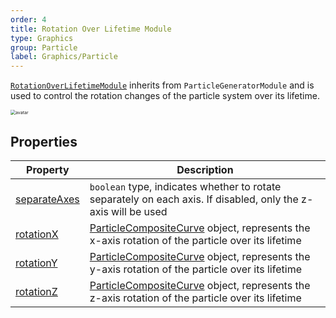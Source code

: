 ```yaml
---
order: 4
title: Rotation Over Lifetime Module
type: Graphics
group: Particle
label: Graphics/Particle
---
```


[`RotationOverLifetimeModule`](/apis/core/RotationOverLifetimeModule) inherits from `ParticleGeneratorModule` and is used to control the rotation changes of the particle system over its lifetime.

<img src="https://mdn.alipayobjects.com/huamei_qbugvr/afts/img/A*mEUfRa3o7V8AAAAAAAAAAAAADtKFAQ/original" alt="avatar" style="zoom:50%;" />

## Properties

| Property                                                            | Description                                                                                         |
| ------------------------------------------------------------------- | --------------------------------------------------------------------------------------------------- |
| [separateAxes](/apis/core/RotationOverLifetimeModule#separateAxes) | `boolean` type, indicates whether to rotate separately on each axis. If disabled, only the z-axis will be used |
| [rotationX](/apis/core/RotationOverLifetimeModule#rotationX)       | [ParticleCompositeCurve](/apis/core/ParticleCompositeCurve) object, represents the x-axis rotation of the particle over its lifetime |
| [rotationY](/apis/core/RotationOverLifetimeModule#rotationY)       | [ParticleCompositeCurve](/apis/core/ParticleCompositeCurve) object, represents the y-axis rotation of the particle over its lifetime |
| [rotationZ](/apis/core/RotationOverLifetimeModule#rotationZ)       | [ParticleCompositeCurve](/apis/core/ParticleCompositeCurve) object, represents the z-axis rotation of the particle over its lifetime |


